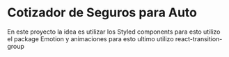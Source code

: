 # Cotizador de Seguros para Auto

En este proyecto la idea es utilizar los Styled components para esto utilizo el package Emotion
y animaciones para esto ultimo utilizo react-transition-group


